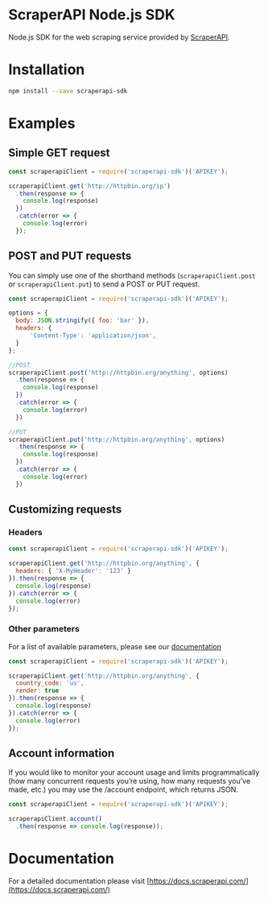 # ScraperAPI Node.js SDK
Node.js SDK for the web scraping service provided by [ScraperAPI](https://www.scraperapi.com/).

# Installation
```bash
npm install --save scraperapi-sdk
```

# Examples

## Simple GET request

```javascript
const scraperapiClient = require('scraperapi-sdk')('APIKEY');

scraperapiClient.get('http://httpbin.org/ip')
  .then(response => {
    console.log(response)
  })
  .catch(error => {
    console.log(error)
  });
```

## POST and PUT requests
You can simply use one of the shorthand methods (`scraperapiClient.post` or `scraperapiClient.put`) to send a POST or PUT request.

```javascript
const scraperapiClient = require('scraperapi-sdk')('APIKEY');

options = {
  body: JSON.stringify({ foo: 'bar' }),
  headers: {
      'Content-Type': 'application/json',
  }
};

//POST
scraperapiClient.post('http://httpbin.org/anything', options)
  .then(response => {
    console.log(response)
  })
  .catch(error => {
    console.log(error)
  })

//PUT
scraperapiClient.put('http://httpbin.org/anything', options)
  .then(response => {
    console.log(response)
  })
  .catch(error => {
    console.log(error)
  })
```

## Customizing requests

### Headers

```javascript
const scraperapiClient = require('scraperapi-sdk')('APIKEY');

scraperapiClient.get('http://httpbin.org/anything', {
  headers: { 'X-MyHeader': '123' }
}).then(response => {
  console.log(response)
}).catch(error => {
  console.log(error)
});
```

### Other parameters
For a list of available parameters, please see our [documentation](https://docs.scraperapi.com/v/nodejs/making-requests/customizing-requests)

```javascript
const scraperapiClient = require('scraperapi-sdk')('APIKEY');

scraperapiClient.get('http://httpbin.org/anything', {
  country_code: 'us',
  render: true
}).then(response => {
  console.log(response)
}).catch(error => {
  console.log(error)
});
```

## Account information
If you would like to monitor your account usage and limits programmatically (how many concurrent requests you’re using, how many requests you’ve made, etc.) you may use the /account endpoint, which returns JSON.

```javascript
const scraperapiClient = require('scraperapi-sdk')('APIKEY');

scraperapiClient.account()
  .then(response => console.log(response));
```

# Documentation
For a detailed documentation please visit [https://docs.scraperapi.com/](https://docs.scraperapi.com/)